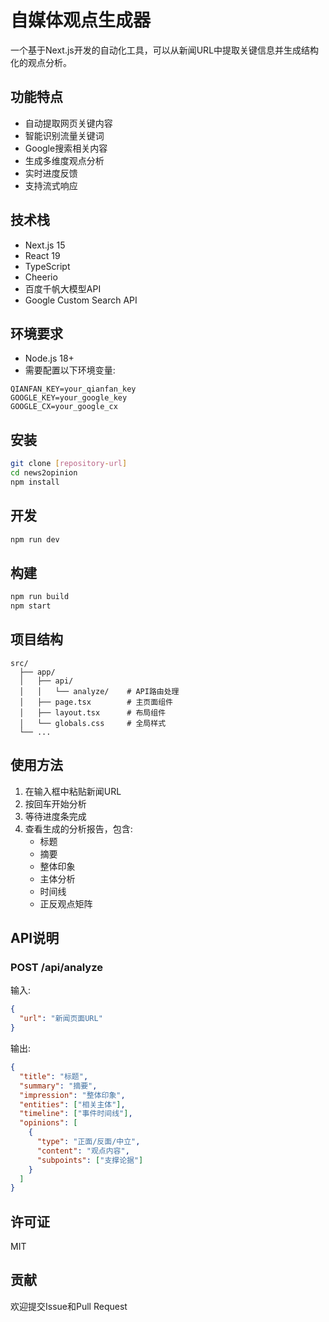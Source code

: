 # 自媒体观点生成器

一个基于Next.js开发的自动化工具，可以从新闻URL中提取关键信息并生成结构化的观点分析。

## 功能特点

- 自动提取网页关键内容
- 智能识别流量关键词
- Google搜索相关内容
- 生成多维度观点分析
- 实时进度反馈
- 支持流式响应

## 技术栈

- Next.js 15
- React 19
- TypeScript
- Cheerio
- 百度千帆大模型API
- Google Custom Search API

## 环境要求

- Node.js 18+
- 需要配置以下环境变量:

```1:3:example.env
QIANFAN_KEY=your_qianfan_key
GOOGLE_KEY=your_google_key
GOOGLE_CX=your_google_cx
```


## 安装

```bash
git clone [repository-url]
cd news2opinion
npm install
```

## 开发

```bash
npm run dev
```

## 构建

```bash
npm run build
npm start
```

## 项目结构

```
src/
  ├── app/
  │   ├── api/
  │   │   └── analyze/    # API路由处理
  │   ├── page.tsx        # 主页面组件
  │   ├── layout.tsx      # 布局组件
  │   └── globals.css     # 全局样式
  └── ...
```

## 使用方法

1. 在输入框中粘贴新闻URL
2. 按回车开始分析
3. 等待进度条完成
4. 查看生成的分析报告，包含:
   - 标题
   - 摘要
   - 整体印象
   - 主体分析
   - 时间线
   - 正反观点矩阵

## API说明

### POST /api/analyze

输入:
```json
{
  "url": "新闻页面URL"
}
```

输出:
```json
{
  "title": "标题",
  "summary": "摘要",
  "impression": "整体印象",
  "entities": ["相关主体"],
  "timeline": ["事件时间线"],
  "opinions": [
    {
      "type": "正面/反面/中立",
      "content": "观点内容",
      "subpoints": ["支撑论据"]
    }
  ]
}
```

## 许可证

MIT

## 贡献

欢迎提交Issue和Pull Request
